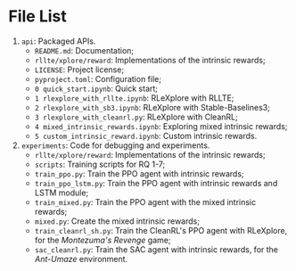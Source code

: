 # File List

1. `api`: Packaged APIs.
    - `README.md`: Documentation;
    - `rllte/xplore/reward`: Implementations of the intrinsic rewards;
    - `LICENSE`: Project license;
    - `pyproject.toml`: Configuration file;
    - `0 quick_start.ipynb`: Quick start;
    - `1 rlexplore_with_rllte.ipynb`: RLeXplore with RLLTE;
    - `2 rlexplore_with_sb3.ipynb`: RLeXplore with Stable-Baselines3;
    - `3 rlexplore_with_cleanrl.py`: RLeXplore with CleanRL;
    - `4 mixed_intrinsic_rewards.ipynb`: Exploring mixed intrinsic rewards;
    - `5 custom_intrinsic_reward.ipynb`: Custom intrinsic rewards.
2. `experiments`: Code for debugging and experiments.
    - `rllte/xplore/reward`: Implementations of the intrinsic rewards;
    - `scripts`: Training scripts for RQ 1-7;
    - `train_ppo.py`: Train the PPO agent with intrinsic rewards;
    - `train_ppo_lstm.py`: Train the PPO agent with intrinsic rewards and LSTM module;
    - `train_mixed.py`: Train the PPO agent with the mixed intrinsic rewards;
    - `mixed.py`: Create the mixed intrinsic rewards;
    - `train_cleanrl_sh.py`: Train the CleanRL's PPO agent with RLeXplore, for the *Montezuma's Revenge* game; 
    - `sac_cleanrl.py`: Train the SAC agent with intrinsic rewards, for the *Ant-Umaze* environment.